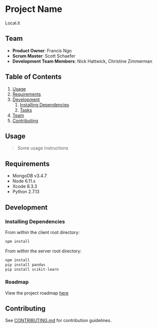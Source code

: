 # Project Name

Local.it

## Team

  - __Product Owner__: Francis Ngo
  - __Scrum Master__: Scott Schaefer
  - __Development Team Members__: Nick Hattwick, Christine Zimmerman

## Table of Contents

1. [Usage](#Usage)
1. [Requirements](#requirements)
1. [Development](#development)
    1. [Installing Dependencies](#installing-dependencies)
    1. [Tasks](#tasks)
1. [Team](#team)
1. [Contributing](#contributing)

## Usage

> Some usage instructions

## Requirements

- MongoDB v3.4.7
- Node 6.11.x
- Xcode 8.3.3
- Python 2.7.13

## Development

### Installing Dependencies

From within the client root directory:

```sh
npm install
```
From within the server root directory:

```sh
npm install
pip install pandas
pip install scikit-learn
```
### Roadmap

View the project roadmap [here](LINK_TO_PROJECT_ISSUES)


## Contributing

See [CONTRIBUTING.md](CONTRIBUTING.md) for contribution guidelines.
